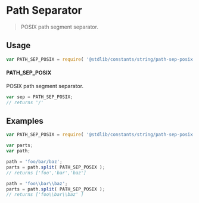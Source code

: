 # Path Separator

> POSIX path segment separator.

<section class="usage">

## Usage

```javascript
var PATH_SEP_POSIX = require( '@stdlib/constants/string/path-sep-posix' );
```

#### PATH_SEP_POSIX

POSIX path segment separator.

```javascript
var sep = PATH_SEP_POSIX;
// returns '/'
```

</section>

<!-- /.usage -->

<section class="examples">

## Examples

```javascript
var PATH_SEP_POSIX = require( '@stdlib/constants/string/path-sep-posix' );

var parts;
var path;

path = 'foo/bar/baz';
parts = path.split( PATH_SEP_POSIX );
// returns ['foo','bar','baz']

path = 'foo\\bar\\baz';
parts = path.split( PATH_SEP_POSIX );
// returns ['foo\\bar\\baz' ]
```

</section>

<!-- /.examples -->

<section class="links">

</section>

<!-- /.links -->
